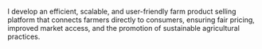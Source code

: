  I develop an efficient, scalable, and user-friendly farm product selling platform that connects farmers directly to consumers, 
 ensuring fair pricing, improved market access, and the promotion of sustainable agricultural practices.
